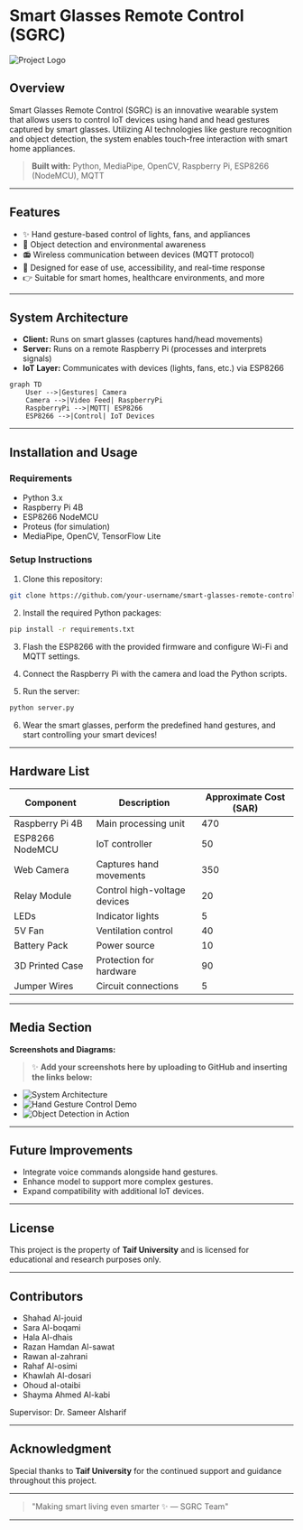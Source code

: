# Smart Glasses Remote Control (SGRC)

![Project Logo](path-to-your-logo.png)

## Overview
Smart Glasses Remote Control (SGRC) is an innovative wearable system that allows users to control IoT devices using hand and head gestures captured by smart glasses. Utilizing AI technologies like gesture recognition and object detection, the system enables touch-free interaction with smart home appliances.

> **Built with:** Python, MediaPipe, OpenCV, Raspberry Pi, ESP8266 (NodeMCU), MQTT

---

## Features
- ✨ Hand gesture-based control of lights, fans, and appliances
- 🧐 Object detection and environmental awareness
- 📻 Wireless communication between devices (MQTT protocol)
- 🫵 Designed for ease of use, accessibility, and real-time response
- 👉 Suitable for smart homes, healthcare environments, and more

---

## System Architecture
- **Client:** Runs on smart glasses (captures hand/head movements)
- **Server:** Runs on a remote Raspberry Pi (processes and interprets signals)
- **IoT Layer:** Communicates with devices (lights, fans, etc.) via ESP8266

```mermaid
graph TD
    User -->|Gestures| Camera
    Camera -->|Video Feed| RaspberryPi
    RaspberryPi -->|MQTT| ESP8266
    ESP8266 -->|Control| IoT Devices
```

---

## Installation and Usage

### Requirements
- Python 3.x
- Raspberry Pi 4B
- ESP8266 NodeMCU
- Proteus (for simulation)
- MediaPipe, OpenCV, TensorFlow Lite

### Setup Instructions
1. Clone this repository:
```bash
git clone https://github.com/your-username/smart-glasses-remote-control.git
```

2. Install the required Python packages:
```bash
pip install -r requirements.txt
```

3. Flash the ESP8266 with the provided firmware and configure Wi-Fi and MQTT settings.

4. Connect the Raspberry Pi with the camera and load the Python scripts.

5. Run the server:
```bash
python server.py
```

6. Wear the smart glasses, perform the predefined hand gestures, and start controlling your smart devices!

---

## Hardware List
| Component | Description | Approximate Cost (SAR) |
|-----------|-------------|-------------------------|
| Raspberry Pi 4B | Main processing unit | 470 |
| ESP8266 NodeMCU | IoT controller | 50 |
| Web Camera | Captures hand movements | 350 |
| Relay Module | Control high-voltage devices | 20 |
| LEDs | Indicator lights | 5 |
| 5V Fan | Ventilation control | 40 |
| Battery Pack | Power source | 10 |
| 3D Printed Case | Protection for hardware | 90 |
| Jumper Wires | Circuit connections | 5 |

---

## Media Section
**Screenshots and Diagrams:**

> ✨ **Add your screenshots here by uploading to GitHub and inserting the links below:**

- ![System Architecture](path-to-architecture-diagram.png)
- ![Hand Gesture Control Demo](path-to-gesture-demo.gif)
- ![Object Detection in Action](path-to-object-detection-sample.png)

---

## Future Improvements
- Integrate voice commands alongside hand gestures.
- Enhance model to support more complex gestures.
- Expand compatibility with additional IoT devices.

---

## License
This project is the property of **Taif University** and is licensed for educational and research purposes only.

---

## Contributors
- Shahad Al-jouid
- Sara Al-boqami
- Hala Al-dhais
- Razan Hamdan Al-sawat
- Rawan al-zahrani
- Rahaf Al-osimi
- Khawlah Al-dosari
- Ohoud al-otaibi
- Shayma Ahmed Al-kabi

Supervisor: Dr. Sameer Alsharif

---

## Acknowledgment
Special thanks to **Taif University** for the continued support and guidance throughout this project.

---

> "Making smart living even smarter ✨ — SGRC Team"

---


<!-- Feel free to adjust "path-to-your-image.png" with the correct GitHub image links after upload -->
